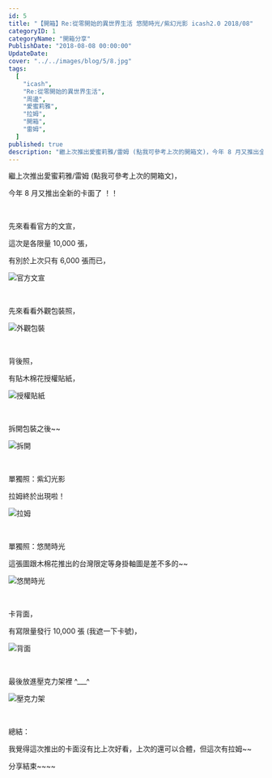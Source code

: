 ```yaml
---
id: 5
title: "【開箱】Re:從零開始的異世界生活 悠閒時光/紫幻光影 icash2.0 2018/08"
categoryID: 1
categoryName: "開箱分享"
PublishDate: "2018-08-08 00:00:00"
UpdateDate:
cover: "../../images/blog/5/8.jpg"
tags:
  [
    "icash",
    "Re:從零開始的異世界生活",
    "周邊",
    "愛蜜莉雅",
    "拉姆",
    "開箱",
    "雷姆",
  ]
published: true
description: "繼上次推出愛蜜莉雅/雷姆 (點我可參考上次的開箱文)，今年 8 月又推出全新的卡面了 ！！"
---
```


繼上次推出愛蜜莉雅/雷姆 (點我可參考上次的開箱文)，

今年 8 月又推出全新的卡面了 ！！

<br/>

先來看看官方的文宣，

這次是各限量 10,000 張，

有別於上次只有 6,000 張而已，

![官方文宣](../../images/blog/5/1.jpg)

<br/>

先來看看外觀包裝照，

![外觀包裝](../../images/blog/5/2.jpg)

<br/>

背後照，

有貼木棉花授權貼紙，

![授權貼紙](../../images/blog/5/3.jpg)

<br/>

拆開包裝之後~~

![拆開](../../images/blog/5/4.jpg)

<br/>

單獨照：紫幻光影

拉姆終於出現啦！

![拉姆](../../images/blog/5/5.jpg)

<br/>

單獨照：悠閒時光

這張圖跟木棉花推出的台灣限定等身掛軸圖是差不多的~~

![悠閒時光](../../images/blog/5/6.jpg)

<br/>

卡背面，

有寫限量發行 10,000 張 (我遮一下卡號)，

![背面](../../images/blog/5/7.jpg)

<br/>

最後放進壓克力架裡 ^\_\_\_^

![壓克力架](../../images/blog/5/8.jpg)

<br/>

總結：

我覺得這次推出的卡面沒有比上次好看，上次的還可以合體，但這次有拉姆~~

分享結束~~~~
